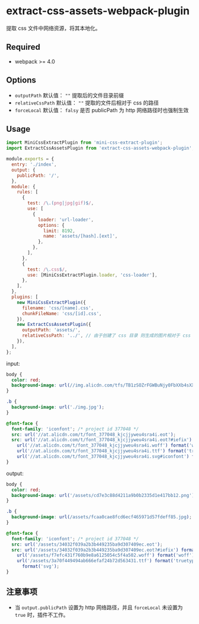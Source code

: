 # extract-css-assets-webpack-plugin

提取 css 文件中网络资源，将其本地化。

## Required

- webpack >= 4.0

## Options

- `outputPath` 默认值： `""` 提取后的文件目录前缀
- `relativeCssPath` 默认值： `""` 提取的文件后相对于 css 的路径
- `forceLocal` 默认值： `falsy` 是否 publicPath 为 http 网络路径时也强制生效

## Usage

```js
import MiniCssExtractPlugin from 'mini-css-extract-plugin';
import ExtractCssAssetsPlugin from 'extract-css-assets-webpack-plugin';

module.exports = {
  entry: './index',
  output: {
    publicPath: '/',
  },
  module: {
    rules: [
      {
        test: /\.(png|jpg|gif)$/,
        use: [
          {
            loader: 'url-loader',
            options: {
              limit: 8192,
              name: 'assets/[hash].[ext]',
            },
          },
        ],
      },
      {
        test: /\.css$/,
        use: [MiniCssExtractPlugin.loader, 'css-loader'],
      },
    ],
  },
  plugins: [
    new MiniCssExtractPlugin({
      filename: 'css/[name].css',
      chunkFileName: 'css/[id].css',
    }),
    new ExtractCssAssetsPlugin({
      outputPath: 'assets/',
      relativeCssPath: '../', // 由于创建了 css 目录 则生成的图片相对于 css 目录则为 `'../'`
    }),
  ],
};
```

input:

```css
body {
  color: red;
  background-image: url(//img.alicdn.com/tfs/TB1zSOZrFGWBuNjy0FbXXb4sXXa-1024-1024.png);
}

.b {
  background-image: url('./img.jpg');
}

@font-face {
  font-family: 'iconfont'; /* project id 377048 */
  src: url('//at.alicdn.com/t/font_377048_kjcjjyweu4sra4i.eot');
  src: url('//at.alicdn.com/t/font_377048_kjcjjyweu4sra4i.eot?#iefix') format('embedded-opentype'),
    url('//at.alicdn.com/t/font_377048_kjcjjyweu4sra4i.woff') format('woff'),
    url('//at.alicdn.com/t/font_377048_kjcjjyweu4sra4i.ttf') format('truetype'),
    url('//at.alicdn.com/t/font_377048_kjcjjyweu4sra4i.svg#iconfont') format('svg');
}
```

output:

```css
body {
  color: red;
  background-image: url('/assets/cd7e3c88d4211a9b0b2335d1e417bb12.png');
}

.b {
  background-image: url(/assets/fcaa0cae8fcd6ecf465971d57fdeff85.jpg);
}

@font-face {
  font-family: 'iconfont'; /* project id 377048 */
  src: url('/assets/34032f039a2b3b449235ba9d307409ec.eot');
  src: url('/assets/34032f039a2b3b449235ba9d307409ec.eot?#iefix') format('embedded-opentype'),
    url('/assets/f7efc431f760b9e8a6125054c5f4a502.woff') format('woff'),
    url('/assets/3a70f449494ab666efaf24b72d563431.ttf') format('truetype'), url('/assets/b1b72dfa538406f3897c40ab412b4183.svg#iconfont')
      format('svg');
}
```

## 注意事项

- 当 `output.publicPath` 设置为 http 网络路径，并且 `forceLocal` 未设置为 `true` 时，插件不工作。
